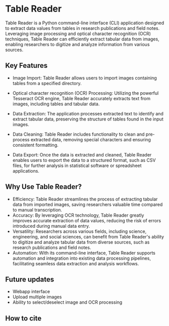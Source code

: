 # Table Reader

Table Reader is a Python command-line interface (CLI) application designed to extract data values from tables in research publications and field notes. Leveraging image processing and optical character recognition (OCR) techniques, Table Reader can efficiently extract tabular data from images, enabling researchers to digitize and analyze information from various sources.

## Key Features

- Image Import: Table Reader allows users to import images containing tables from a specified directory. 
- Optical character recognition (OCR) Processing: Utilizing the powerful Tesseract OCR engine, Table Reader accurately extracts text from images, including tables and tabular data.
- Data Extraction: The application processes extracted text to identify and extract tabular data, preserving the structure of tables found in the input images.

- Data Cleaning: Table Reader includes functionality to clean and pre-process extracted data, removing special characters and ensuring consistent formatting.

- Data Export: Once the data is extracted and cleaned, Table Reader enables users to export the data to a structured format, such as CSV files, for further analysis in statistical software or spreadsheet applications.

## Why Use Table Reader?

- Efficiency: Table Reader streamlines the process of extracting tabular data from imported images, saving researchers valuable time compared to manual transcription.
- Accuracy: By leveraging OCR technology, Table Reader greatly improves accurate extraction of data values, reducing the risk of errors introduced during manual data entry.
- Versatility: Researchers across various fields, including science, engineering, and social sciences, can benefit from Table Reader's ability to digitize and analyze tabular data from diverse sources, such as research publications and field notes.
- Automation: With its command-line interface, Table Reader supports automation and integration into existing data processing pipelines, facilitating seamless data extraction and analysis workflows.

## Future updates

- Webapp interface
- Upload multiple images 
- Ability to select/deselect image and OCR processing

## How to cite

